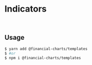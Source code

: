 # Indicators

<br>

## Usage

```bash
$ yarn add @financial-charts/templates
$ #or
$ npm i @financial-charts/templates
```

<br>
